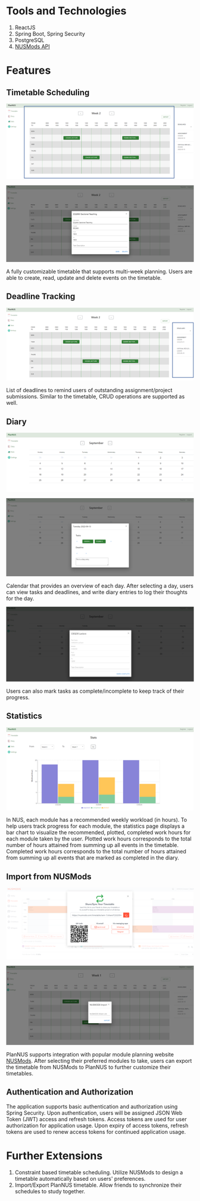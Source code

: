 # Tools and Technologies
1. ReactJS
2. Spring Boot, Spring Security
3. PostgreSQL
4. [NUSMods API](https://api.nusmods.com/v2/)

# Features

## Timetable Scheduling

![timetable_overview](https://raw.githubusercontent.com/zenlyj/PlanNUS-java/master/readme_images/timetable_overview.PNG)

![timetable_event](https://raw.githubusercontent.com/zenlyj/PlanNUS-java/master/readme_images/timetable_event.PNG)

A fully customizable timetable that supports multi-week planning. Users are able to create, read, update and delete events on the timetable.

## Deadline Tracking

![deadline_overview](https://raw.githubusercontent.com/zenlyj/PlanNUS-java/master/readme_images/deadline_overview.PNG)

List of deadlines to remind users of outstanding assignment/project submissions. Similar to the timetable, CRUD operations are supported as well.

## Diary

![diary_overview](https://raw.githubusercontent.com/zenlyj/PlanNUS-java/master/readme_images/diary_overview.PNG)

![diary_view](https://raw.githubusercontent.com/zenlyj/PlanNUS-java/master/readme_images/diary_view.PNG)

Calendar that provides an overview of each day. After selecting a day, users can view tasks and deadlines, and write diary entries to log their thoughts for the day.

![diary_taskview](https://raw.githubusercontent.com/zenlyj/PlanNUS-java/master/readme_images/diary_taskview.PNG)

Users can also mark tasks as complete/incomplete to keep track of their progress.

## Statistics

![stats_overview](https://raw.githubusercontent.com/zenlyj/PlanNUS-java/master/readme_images/stats_overview.PNG)

In NUS, each module has a recommended weekly workload (in hours). To help users track progress for each module, the statistics page displays a bar chart to visualize the recommended, plotted, completed work hours for each module taken by the user. Plotted work hours corresponds to the total number of hours attained from summing up all events in the timetable. Completed work hours corresponds to the total number of hours attained from summing up all events that are marked as completed in the diary.

## Import from NUSMods

![nusmods_share](https://raw.githubusercontent.com/zenlyj/PlanNUS-java/master/readme_images/nusmods_share.PNG)

![nusmods_import](https://raw.githubusercontent.com/zenlyj/PlanNUS-java/master/readme_images/nusmods_import.PNG)

PlanNUS supports integration with popular module planning website [NUSMods](https://nusmods.com/). After selecting their preferred modules to take, users can export the timetable from NUSMods to PlanNUS to further customize their timetables.

## Authentication and Authorization

The application supports basic authentication and authorization using Spring Security. Upon authentication, users will be assigned JSON Web Token (JWT) access and refresh tokens. Access tokens are used for user authorization for application usage. Upon expiry of access tokens, refresh tokens are used to renew access tokens for continued application usage.

# Further Extensions

1. Constraint based timetable scheduling. Utilize NUSMods to design a timetable automatically based on users' preferences.
2. Import/Export PlanNUS timetable. Allow friends to synchronize their schedules to study together.
